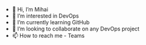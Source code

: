 - 👋 Hi, I’m Mihai
- 👀 I’m interested in DevOps
- 🌱 I’m currently learning GitHub
- 💞️ I’m looking to collaborate on any DevOps project
- 📫 How to reach me - Teams
